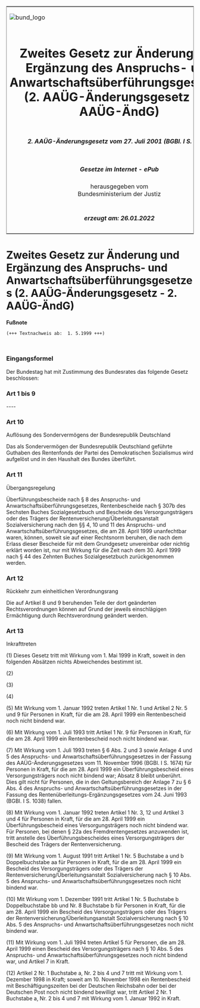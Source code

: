 <span id="DECKBLATT.html"></span>

<table border="0" frame="border" width="100%">

<tr valign="top">

<td align="left">

![bund\_logo](BfJ_2021_Web_de_de.gif)

</td>

<td align="right">

 

</td>

</tr>

<tr align="center" valign="middle">

<td colspan="2">

# Zweites Gesetz zur Änderung und Ergänzung des Anspruchs- und Anwartschaftsüberführungsgesetzes (2. AAÜG-Änderungsgesetz - 2. AAÜG-ÄndG)

</td>

</tr>

<tr align="center" valign="middle">

<td colspan="2">

##### 2\. AAÜG-Änderungsgesetz vom 27. Juli 2001 (BGBl. I S. 1939)

</td>

</tr>

<tr align="center" valign="middle">

<td colspan="2">

  
  

##### Gesetze im Internet - ePub  
  
herausgegeben vom  
Bundesministerium der Justiz

</td>

</tr>

<tr align="center" valign="bottom">

<td colspan="2">

  
  

##### erzeugt am: 26.01.2022

</td>

</tr>

</table>

<span id="BJNR193900001.html"></span>

# Zweites Gesetz zur Änderung und Ergänzung des Anspruchs- und Anwartschaftsüberführungsgesetzes (2. AAÜG-Änderungsgesetz - 2. AAÜG-ÄndG)

<div>

  
**Fußnote**

<div class="jnhtml">

<div>

<div class="jurAbsatz">

  

``` 
(+++ Textnachweis ab:  1. 5.1999 +++)

 
```

</div>

</div>

</div>

</div>

<span id="BJNR193900001BJNE000100305.html"></span>

### Eingangsformel  

<div>

<div class="jnhtml">

<div>

<div class="jurAbsatz">

Der Bundestag hat mit Zustimmung des Bundesrates das folgende Gesetz
beschlossen:

</div>

</div>

</div>

</div>

<span id="BJNR193900001BJNE000200305.html"></span>

### Art 1 bis 9  
\----

<span id="BJNR193900001BJNE000300305.html"></span>

### Art 10  
Auflösung des Sondervermögens der Bundesrepublik Deutschland

<div>

<div class="jnhtml">

<div>

<div class="jurAbsatz">

Das als Sondervermögen der Bundesrepublik Deutschland geführte Guthaben
des Rentenfonds der Partei des Demokratischen Sozialismus wird aufgelöst
und in den Haushalt des Bundes überführt.

</div>

</div>

</div>

</div>

<span id="BJNR193900001BJNE000400305.html"></span>

### Art 11  
Übergangsregelung

<div>

<div class="jnhtml">

<div>

<div class="jurAbsatz">

Überführungsbescheide nach § 8 des Anspruchs- und
Anwartschaftsüberführungsgesetzes, Rentenbescheide nach § 307b des
Sechsten Buches Sozialgesetzbuch und Bescheide des Versorgungsträgers
oder des Trägers der Rentenversicherung/Überleitungsanstalt
Sozialversicherung nach den §§ 4, 10 und 11 des Anspruchs- und
Anwartschaftsüberführungsgesetzes, die am 28. April 1999 unanfechtbar
waren, können, soweit sie auf einer Rechtsnorm beruhen, die nach dem
Erlass dieser Bescheide für mit dem Grundgesetz unvereinbar oder nichtig
erklärt worden ist, nur mit Wirkung für die Zeit nach dem 30. April 1999
nach § 44 des Zehnten Buches Sozialgesetzbuch zurückgenommen werden.

</div>

</div>

</div>

</div>

<span id="BJNR193900001BJNE000500305.html"></span>

### Art 12  
Rückkehr zum einheitlichen Verordnungsrang

<div>

<div class="jnhtml">

<div>

<div class="jurAbsatz">

Die auf Artikel 8 und 9 beruhenden Teile der dort geänderten
Rechtsverordnungen können auf Grund der jeweils einschlägigen
Ermächtigung durch Rechtsverordnung geändert werden.

</div>

</div>

</div>

</div>

<span id="BJNR193900001BJNE000600305.html"></span>

### Art 13  
Inkrafttreten

<div>

<div class="jnhtml">

<div>

<div class="jurAbsatz">

(1) Dieses Gesetz tritt mit Wirkung vom 1. Mai 1999 in Kraft, soweit in
den folgenden Absätzen nichts Abweichendes bestimmt ist.

</div>

<div class="jurAbsatz">

(2)

</div>

<div class="jurAbsatz">

(3)

</div>

<div class="jurAbsatz">

(4)

</div>

<div class="jurAbsatz">

(5) Mit Wirkung vom 1. Januar 1992 treten Artikel 1 Nr. 1 und Artikel 2
Nr. 5 und 9 für Personen in Kraft, für die am 28. April 1999 ein
Rentenbescheid noch nicht bindend war.

</div>

<div class="jurAbsatz">

(6) Mit Wirkung vom 1. Juli 1993 tritt Artikel 1 Nr. 9 für Personen in
Kraft, für die am 28. April 1999 ein Rentenbescheid noch nicht bindend
war.

</div>

<div class="jurAbsatz">

(7) Mit Wirkung vom 1. Juli 1993 treten § 6 Abs. 2 und 3 sowie Anlage 4
und 5 des Anspruchs- und Anwartschaftsüberführungsgesetzes in der
Fassung des AAÜG-Änderungsgesetzes vom 11. November 1996 (BGBl. I S.
1674) für Personen in Kraft, für die am 28. April 1999 ein
Überführungsbescheid eines Versorgungsträgers noch nicht bindend war;
Absatz 8 bleibt unberührt. Dies gilt nicht für Personen, die in den
Geltungsbereich der Anlage 7 zu § 6 Abs. 4 des Anspruchs- und
Anwartschaftsüberführungsgesetzes in der Fassung des
Rentenüberleitungs-Ergänzungsgesetzes vom 24. Juni 1993 (BGBl. I S.
1038) fallen.

</div>

<div class="jurAbsatz">

(8) Mit Wirkung vom 1. Januar 1992 treten Artikel 1 Nr. 3, 12 und
Artikel 3 und 4 für Personen in Kraft, für die am 28. April 1999 ein
Überführungsbescheid eines Versorgungsträgers noch nicht bindend war.
Für Personen, bei denen § 22a des Fremdrentengesetzes anzuwenden ist,
tritt anstelle des Überführungsbescheides eines Versorgungsträgers der
Bescheid des Trägers der Rentenversicherung.

</div>

<div class="jurAbsatz">

(9) Mit Wirkung vom 1. August 1991 tritt Artikel 1 Nr. 5 Buchstabe a und
b Doppelbuchstabe aa für Personen in Kraft, für die am 28. April 1999
ein Bescheid des Versorgungsträgers oder des Trägers der
Rentenversicherung/Überleitungsanstalt Sozialversicherung nach § 10 Abs.
5 des Anspruchs- und Anwartschaftsüberführungsgesetzes noch nicht
bindend war.

</div>

<div class="jurAbsatz">

(10) Mit Wirkung vom 1. Dezember 1991 tritt Artikel 1 Nr. 5 Buchstabe b
Doppelbuchstabe bb und Nr. 8 Buchstabe b für Personen in Kraft, für die
am 28. April 1999 ein Bescheid des Versorgungsträgers oder des Trägers
der Rentenversicherung/Überleitungsanstalt Sozialversicherung nach § 10
Abs. 5 des Anspruchs- und Anwartschaftsüberführungsgesetzes noch nicht
bindend war.

</div>

<div class="jurAbsatz">

(11) Mit Wirkung vom 1. Juli 1994 treten Artikel 5 für Personen, die am
28. April 1999 einen Bescheid des Versorgungsträgers nach § 10 Abs. 5
des Anspruchs- und Anwartschaftsüberführungsgesetzes noch nicht bindend
war, und Artikel 7 in Kraft.

</div>

<div class="jurAbsatz">

(12) Artikel 2 Nr. 1 Buchstabe a, Nr. 2 bis 4 und 7 tritt mit Wirkung
vom 1. Dezember 1998 in Kraft; soweit am 10. November 1998 ein
Rentenbescheid mit Beschäftigungszeiten bei der Deutschen Reichsbahn
oder bei der Deutschen Post noch nicht bindend bewilligt war, tritt
Artikel 2 Nr. 1 Buchstabe a, Nr. 2 bis 4 und 7 mit Wirkung vom 1. Januar
1992 in Kraft.

</div>

</div>

</div>

</div>
